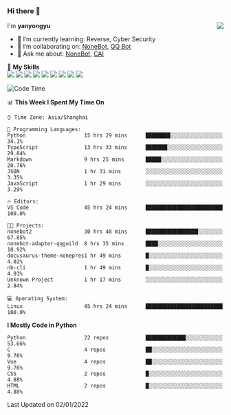 ### Hi there 👋

<a href="#">
  <img align="right" src="https://github-readme-stats.vercel.app/api?username=yanyongyu&count_private=true&show_icons=true&bg_color=15,f2f7fd,E0EAFC" />
</a>

I'm **yanyongyu**

- 🌱 I’m currently learning: Reverse, Cyber Security
- 👯 I’m collaborating on: [NoneBot](https://github.com/nonebot), [QQ Bot](https://github.com/Mrs4s/go-cqhttp)
- 💬 Ask me about: [NoneBot](https://github.com/nonebot), [CAI](https://github.com/cscs181/CAI)

🌟 **My Skills**  
![](https://img.shields.io/badge/-Python-3e74a2?style=flat-square&logo=Python&logoColor=fff)
![](https://img.shields.io/badge/-Node.js-339933?style=flat-square&logo=Node.js&logoColor=fff)
![](https://img.shields.io/badge/-Vue-4fc08d?style=flat-square&logo=Vue.js&logoColor=fff)
![](https://img.shields.io/badge/-React-2d98ce?style=flat-square&logo=React&logoColor=fff)
![](https://img.shields.io/badge/-Docker-2496ED?style=flat-square&logo=Docker&logoColor=fff)
![](https://img.shields.io/badge/-Linux-000000?style=flat-square&logo=Linux&logoColor=fff)
![](https://img.shields.io/badge/-MySQL-4479A1?style=flat-square&logo=MySQL&logoColor=fff)
![](https://img.shields.io/badge/-Redis-DC382D?style=flat-square&logo=Redis&logoColor=fff)
![](https://img.shields.io/badge/-MongoDB-47A248?style=flat-square&logo=MongoDB&logoColor=fff)

<!--START_SECTION:waka-->
![Code Time](http://img.shields.io/badge/Code%20Time-1%2C988%20hrs%2042%20mins-blue)

📊 **This Week I Spent My Time On** 

```text
⌚︎ Time Zone: Asia/Shanghai

💬 Programming Languages: 
Python                   15 hrs 29 mins      ████████░░░░░░░░░░░░░░░░░   34.1% 
TypeScript               13 hrs 33 mins      ███████░░░░░░░░░░░░░░░░░░   29.84% 
Markdown                 9 hrs 25 mins       █████░░░░░░░░░░░░░░░░░░░░   20.76% 
JSON                     1 hr 31 mins        ░░░░░░░░░░░░░░░░░░░░░░░░░   3.35% 
JavaScript               1 hr 29 mins        ░░░░░░░░░░░░░░░░░░░░░░░░░   3.29%

🔥 Editors: 
VS Code                  45 hrs 24 mins      █████████████████████████   100.0%

🐱‍💻 Projects: 
nonebot2                 30 hrs 48 mins      █████████████████░░░░░░░░   67.85% 
nonebot-adapter-qqguild  8 hrs 35 mins       ████░░░░░░░░░░░░░░░░░░░░░   18.92% 
docusaurus-theme-nonepres1 hr 49 mins        █░░░░░░░░░░░░░░░░░░░░░░░░   4.02% 
nb-cli                   1 hr 49 mins        █░░░░░░░░░░░░░░░░░░░░░░░░   4.01% 
Unknown Project          1 hr 17 mins        ░░░░░░░░░░░░░░░░░░░░░░░░░   2.84%

💻 Operating System: 
Linux                    45 hrs 24 mins      █████████████████████████   100.0%

```

**I Mostly Code in Python** 

```text
Python                   22 repos            █████████████░░░░░░░░░░░░   53.66% 
C                        4 repos             ██░░░░░░░░░░░░░░░░░░░░░░░   9.76% 
Vue                      4 repos             ██░░░░░░░░░░░░░░░░░░░░░░░   9.76% 
CSS                      2 repos             █░░░░░░░░░░░░░░░░░░░░░░░░   4.88% 
HTML                     2 repos             █░░░░░░░░░░░░░░░░░░░░░░░░   4.88%

```



 Last Updated on 02/01/2022
<!--END_SECTION:waka-->
